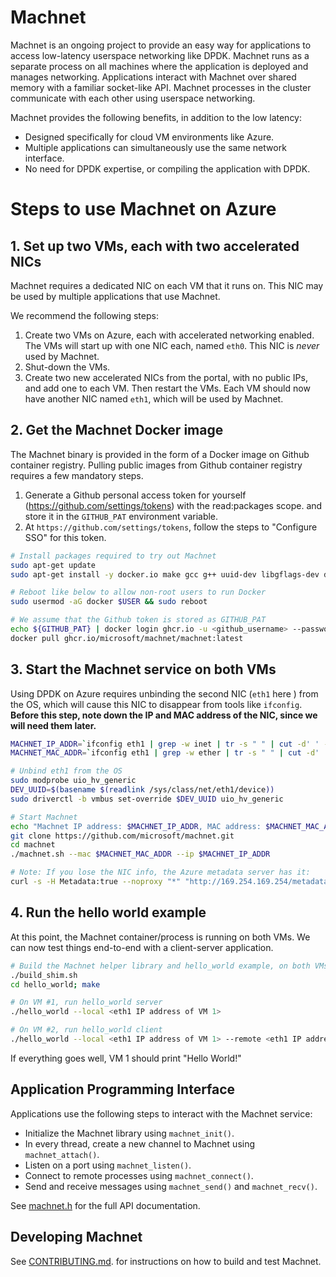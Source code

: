 # Machnet

Machnet is an ongoing project to provide an easy way for applications to access
low-latency userspace networking like DPDK. Machnet runs as a separate process
on all machines where the application is deployed and manages networking.
Applications interact with Machnet over shared memory with a familiar
socket-like API. Machnet processes in the cluster communicate with each other
using userspace networking.

Machnet provides the following benefits, in addition to the low latency:

- Designed specifically for cloud VM environments like Azure.
- Multiple applications can simultaneously use the same network interface.
- No need for DPDK expertise, or compiling the application with DPDK.

# Steps to use Machnet on Azure

## 1. Set up two VMs, each with two accelerated NICs

Machnet requires a dedicated NIC on each VM that it runs on. This NIC may be
used by multiple applications that use Machnet.

We recommend the following steps:

  1. Create two VMs on Azure, each with accelerated networking enabled. The VMs will start up with one NIC each, named `eth0`. This NIC is *never* used by Machnet.
  2. Shut-down the VMs.
  3. Create two new accelerated NICs from the portal, with no public IPs, and add one to each VM. Then restart the VMs. Each VM should now have another NIC named `eth1`, which will be used by Machnet.


## 2. Get the Machnet Docker image

The Machnet binary is provided in the form of a Docker image on Github container
registry. Pulling public images from Github container registry requires a few
mandatory steps.

 1. Generate a Github personal access token for yourself (https://github.com/settings/tokens) with the read:packages scope. and store it in the `GITHUB_PAT` environment variable.
 2. At `https://github.com/settings/tokens`, follow the steps to "Configure SSO" for this token.

```bash
# Install packages required to try out Machnet
sudo apt-get update
sudo apt-get install -y docker.io make gcc g++ uuid-dev libgflags-dev driverctl 

# Reboot like below to allow non-root users to run Docker
sudo usermod -aG docker $USER && sudo reboot

# We assume that the Github token is stored as GITHUB_PAT
echo ${GITHUB_PAT} | docker login ghcr.io -u <github_username> --password-stdin
docker pull ghcr.io/microsoft/machnet/machnet:latest
```

## 3. Start the Machnet service on both VMs

Using DPDK on Azure requires unbinding the second NIC (`eth1` here ) from the
OS, which will cause this NIC to disappear from tools like `ifconfig`. **Before
this step, note down the IP and MAC address of the NIC, since we will need them
later.**

```bash
MACHNET_IP_ADDR=`ifconfig eth1 | grep -w inet | tr -s " " | cut -d' ' -f 3`
MACHNET_MAC_ADDR=`ifconfig eth1 | grep -w ether | tr -s " " | cut -d' ' -f 3`

# Unbind eth1 from the OS
sudo modprobe uio_hv_generic
DEV_UUID=$(basename $(readlink /sys/class/net/eth1/device))
sudo driverctl -b vmbus set-override $DEV_UUID uio_hv_generic

# Start Machnet
echo "Machnet IP address: $MACHNET_IP_ADDR, MAC address: $MACHNET_MAC_ADDR"
git clone https://github.com/microsoft/machnet.git
cd machnet
./machnet.sh --mac $MACHNET_MAC_ADDR --ip $MACHNET_IP_ADDR

# Note: If you lose the NIC info, the Azure metadata server has it:
curl -s -H Metadata:true --noproxy "*" "http://169.254.169.254/metadata/instance?api-version=2021-02-01" | jq '.network.interface[1]'
```

## 4. Run the hello world example

At this point, the Machnet container/process is running on both VMs. We can now
test things end-to-end with a client-server application.

```bash
# Build the Machnet helper library and hello_world example, on both VMs
./build_shim.sh
cd hello_world; make

# On VM #1, run hello_world server
./hello_world --local <eth1 IP address of VM 1>

# On VM #2, run hello_world client
./hello_world --local <eth1 IP address of VM 1> --remote <eth1 IP address of VM 2>
```

If everything goes well, VM 1 should print "Hello World!"

## Application Programming Interface
Applications use the following steps to interact with the Machnet service:

- Initialize the Machnet library using `machnet_init()`.
- In every thread, create a new channel to Machnet using `machnet_attach()`.
- Listen on a port using `machnet_listen()`.
- Connect to remote processes using `machnet_connect()`.
- Send and receive messages using `machnet_send()` and `machnet_recv()`.

See [machnet.h](src/ext/machnet.h) for the full API documentation.

## Developing Machnet

See [CONTRIBUTING.md](CONTRIBUTING.md). for instructions on how to build and test Machnet.

